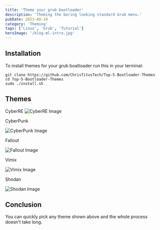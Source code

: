 ```yaml
---
title: 'Theme your grub bootloader'
description: 'Theming the boring looking standard Grub menu.'
pubDate: 2023-08-10
category: 'Theming'
tags: ['Linux', 'Grub', 'Tutorial']
heroImage: '/blog-ml-intro.jpg'
---
```


## Installation

To install themes for your grub boatloader run this in your terminal:

```shell
git clone https://github.com/ChrisTitusTech/Top-5-Bootloader-Themes
cd Top-5-Bootloader-Themes
sudo ./install.sh
```

## Themes

CyberRE
![CyberRE Image](/assets/CyberRE.png)

CyberPunk

![CyberPunk Image](/assets/CyberPunk.jpg)

Fallout

![Fallout Image](/assets/Fallout.jpg)

Vimix

![Vimix Image](/assets/Vimix.jpg)

Shodan

![Shodan Image](/assets/Shodan.jpg)

## Conclusion

You can quickly pick any theme shown above and the whole process doesn't take long.
